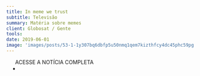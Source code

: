 ```yaml
---
title: In meme we trust
subtitle: Televisão
summary: Matéria sobre memes
client: Globosat / Gente
tools: 
date: 2019-06-01
image: 'images/posts/53-1-1y307bq6dbfp5u50nmq1qem7kizthfcy4dc45phc59pg.png'
---
```




<div class="post__share"><ul class="share__list list-reset">ACESSE A NOTÍCIA COMPLETA<li class="share__item" style="margin-left: 10px"><a class="share__link share__facebook" style="background: #fa5657" href="http://gente.globosat.com.br/in-meme-we-trust/ 
onclick=window.open(this.href, 'pop-up', 'left=20,top=20,width=500,height=500,toolbar=1,resizable=0'); return false;" title="Link" rel="nofollow"><i class="fa-solid fa-link"></i></a></li></ul></div>
<!-- <div class="gallery-box"><div class="gallery"><img src="/clipping/images/example-1.jpg" loading="lazy" alt="Project"><img src="/clipping/images/example-2.jpg" loading="lazy" alt="Project"></div><em>Gallery / <a href="https://www.freepik.com/" target="_blank">Freepic</a></em></div> -->